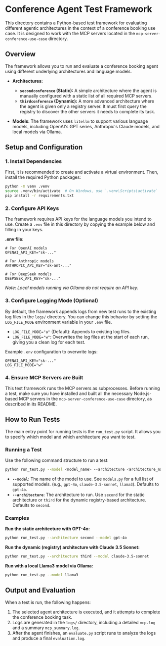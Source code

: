 # Conference Agent Test Framework

This directory contains a Python-based test framework for evaluating different agentic architectures in the context of a conference booking use case. It is designed to work with the MCP servers located in the `mcp-server-conference-use-case` directory.

## Overview

The framework allows you to run and evaluate a conference booking agent using different underlying architectures and language models.

*   **Architectures:**
    *   **`secondconference` (Static):** A simple architecture where the agent is manually configured with a static list of all required MCP servers.
    *   **`thirdconference` (Dynamic):** A more advanced architecture where the agent is given only a registry server. It must first query the registry to discover the other servers it needs to complete its task.

*   **Models:** The framework uses `litellm` to support various language models, including OpenAI's GPT series, Anthropic's Claude models, and local models via Ollama.

## Setup and Configuration

### 1. Install Dependencies

First, it is recommended to create and activate a virtual environment. Then, install the required Python packages:

```bash
python -m venv .venv
source .venv/bin/activate  # On Windows, use `.venv\Scripts\activate`
pip install -r requirements.txt
```

### 2. Configure API Keys

The framework requires API keys for the language models you intend to use. Create a `.env` file in this directory by copying the example below and filling in your keys.

**.env file:**
```
# For OpenAI models
OPENAI_API_KEY="sk-..."

# For Anthropic models
ANTHROPIC_API_KEY="sk-ant-..."

# For DeepSeek models
DEEPSEEK_API_KEY="sk-..."
```
*Note: Local models running via Ollama do not require an API key.*

### 3. Configure Logging Mode (Optional)

By default, the framework appends logs from new test runs to the existing log files in the `logs/` directory. You can change this behavior by setting the `LOG_FILE_MODE` environment variable in your `.env` file.

*   `LOG_FILE_MODE="a"` (Default): Appends to existing log files.
*   `LOG_FILE_MODE="w"`: Overwrites the log files at the start of each run, giving you a clean log for each test.

Example `.env` configuration to overwrite logs:
```
OPENAI_API_KEY="sk-..."
LOG_FILE_MODE="w"
```

### 4. Ensure MCP Servers are Built

This test framework runs the MCP servers as subprocesses. Before running a test, make sure you have installed and built all the necessary Node.js-based MCP servers in the `mcp-server-conference-use-case` directory, as described in its README.

## How to Run Tests

The main entry point for running tests is the `run_test.py` script. It allows you to specify which model and which architecture you want to test.

### Running a Test

Use the following command structure to run a test:

```bash
python run_test.py --model <model_name> --architecture <architecture_name>
```

*   **`--model`**: The name of the model to use. See `models.py` for a full list of supported models. (e.g., `gpt-4o`, `claude-3.5-sonnet`, `llama3`). Defaults to `gpt-4o`.
*   **`--architecture`**: The architecture to run. Use `second` for the static architecture or `third` for the dynamic registry-based architecture. Defaults to `second`.

### Examples

**Run the static architecture with GPT-4o:**
```bash
python run_test.py --architecture second --model gpt-4o
```

**Run the dynamic (registry) architecture with Claude 3.5 Sonnet:**
```bash
python run_test.py --architecture third --model claude-3.5-sonnet
```

**Run with a local Llama3 model via Ollama:**
```bash
python run_test.py --model llama3
```

## Output and Evaluation

When a test is run, the following happens:
1.  The selected agent architecture is executed, and it attempts to complete the conference booking task.
2.  Logs are generated in the `logs/` directory, including a detailed `mcp.log` and a summary `mcp_summary.log`.
3.  After the agent finishes, an `evaluate.py` script runs to analyze the logs and produce a final `evaluation.log`.
